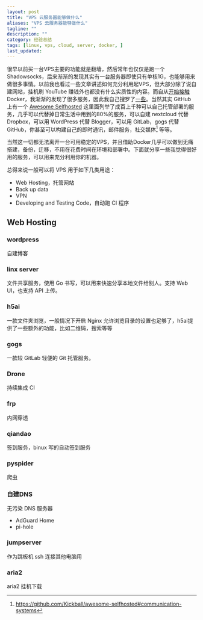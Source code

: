 ```yaml
---
layout: post
title: "VPS 云服务器能够做什么"
aliases: "VPS 云服务器能够做什么"
tagline: ""
description: ""
category: 经验总结
tags: [linux, vps, cloud, server, docker, ]
last_updated: 
---
```


很早以前买一台VPS主要的功能就是翻墙，然后常年也仅仅是跑一个 Shadowsocks，后来渐渐的发现其实有一台服务器即使只有单核1G，也能够用来做很多事情。以前我也看过一些文章讲述如何充分利用起VPS，但大部分除了说自建网站，挂机刷 YouTube 赚钱外也都没有什么实质性的内容。而自从[开始接触](/post/2017/07/docker-introduction.html)Docker，我渐渐的发现了很多服务，因此我自己搜罗了[一些](https://github.com/einverne/dockerfile)。当然其实 GitHub 上有一个 [Awesome Selfhosted](https://github.com/Kickball/awesome-selfhosted) 这里面列举了成百上千种可以自己托管部署的服务，几乎可以代替掉日常生活中用到的80%的服务，可以自建 nextcloud 代替 Dropbox，可以用 WordPress 代替 Blogger，可以用 GitLab，gogs 代替 GitHub，你甚至可以构建自己的即时通讯，邮件服务，社交媒体[^link] 等等。

当然这一切都无法离开一台可用稳定的VPS，并且借助Docker几乎可以做到无痛搭建，备份，迁移，不用在花费时间在环境和部署中。下面就分享一些我觉得很好用的服务，可以用来充分利用你的机器。

总得来说一般可以将 VPS 用于如下几类用途：

- Web Hosting，托管网站
- Back up data
- VPN
- Developing and Testing Code，自动跑 CI 程序

## Web Hosting

### wordpress
自建博客

### linx server
文件共享服务，使用 Go 书写，可以用来快速分享本地文件给别人。支持 Web UI，也支持 API 上传。

### h5ai
一款文件夹浏览，一般情况下开启 Nginx 允许浏览目录的设置也足够了，h5ai提供了一些额外的功能，比如二维码，搜索等等

### gogs
一款较 GitLab 轻便的 Git 托管服务。

### Drone
持续集成 CI

### frp
内网穿透

### qiandao
签到服务，binux 写的自动签到服务

### pyspider
爬虫

### 自建DNS
无污染 DNS 服务器

- AdGuard Home
- pi-hole

### jumpserver
作为跳板机 ssh 连接其他电脑用

### aria2
aria2 挂机下载


[^link]: <https://github.com/Kickball/awesome-selfhosted#communication-systems>
